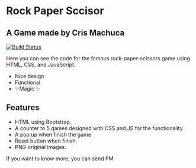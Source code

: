 # Rock Paper Sccisor
## A Game made by Cris Machuca



[![Build Status](https://travis-ci.org/joemccann/dillinger.svg?branch=master)](https://travis-ci.org/joemccann/dillinger)

Here you can see the code for the famous rock-paper-scissors game using HTML, CSS, and JavaScript.

- Nice design
- Functional
- ✨Magic ✨

## Features

- HTML using Bootstrap.
- A counter to 5 games designed with CSS and JS for the functionality
- A pop up when finish the game
- Reset button when finish.
- PNG original images.

If you want to know more, you can send PM


   [PlDb]: <https://github.com/joemccann/dillinger/tree/master/plugins/dropbox/README.md>
   [PlGh]: <https://github.com/joemccann/dillinger/tree/master/plugins/github/README.md>
   [PlGd]: <https://github.com/joemccann/dillinger/tree/master/plugins/googledrive/README.md>
   [PlOd]: <https://github.com/joemccann/dillinger/tree/master/plugins/onedrive/README.md>
   [PlMe]: <https://github.com/joemccann/dillinger/tree/master/plugins/medium/README.md>
   [PlGa]: <https://github.com/RahulHP/dillinger/blob/master/plugins/googleanalytics/README.md>
